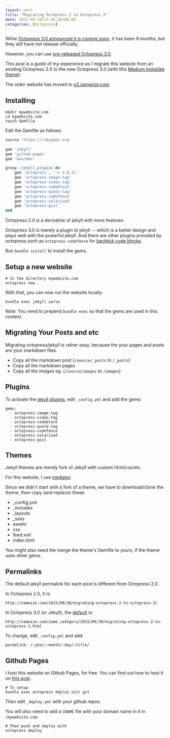 ```yaml
---
layout: post
title: "Migrating Octopress 2 to Octopress 3"
date: 2015-09-30T23:45:26+08:00
categories: [Octopress]
---
```

While [Octopress 3.0 announced it is coming soon](http://octopress.org/2015/01/15/octopress-3.0-is-coming/), it has been 9 months, but they _still_ have not release officially.

However, you can use [pre-released Octopress 3.0](https://github.com/octopress/octopress).

This post is a guide of my experience as I migrate this website from an existing Octopress 2.0 to the new Octopress 3.0 (with this [Medium lookalike theme](https://github.com/dirkfabisch/mediator)).

The older website has moved to [o2.samwize.com](http://o2.samwize.com).



## Installing

    mkdir mywebsite.com
    cd mywebsite.com
    touch Gemfile

Edit the Gemfile as follows:

```ruby
source 'https://rubygems.org'
 
gem 'jekyll'
gem 'github-pages'
gem 'bourbon'

group :jekyll_plugins do
    gem 'octopress', '~> 3.0.11'
    gem 'octopress-image-tag'
    gem 'octopress-video-tag'
    gem 'octopress-codeblock'
    gem 'octopress-quote-tag'
    gem 'octopress-codefence'
    gem 'octopress-solarized'
    gem 'octopress-gist'
end
```

Octopress 2.0 is a derivative of jekyll with more features. 

Octopress 3.0 is merely a plugin to jekyll -- which is a better design and plays well with the powerful jekyll. And there are other plugins provided by octopress such as `octopress-codefence` for [backtick code blocks](http://octopress.org/docs/plugins/backtick-codeblock/).

Run `bundle install` to install the gems.


    
## Setup a new website

    # In the directory mywebsite.com
    octopress new .

With that, you can now run the website locally: 
    
    bundle exec jekyll serve

Note: You need to prepend `bundle exec` so that the gems are used in this context.



## Migrating Your Posts and etc

Migrating octopress/jekyll is rather easy, because the your pages and posts are your markdown files.

- Copy all the markdown post (`/source/_posts` to `/_posts`)
- Copy all the markdown pages
- Copy all the images eg. (`/source/images` to `/images`)



## Plugins

To activate the [jekyll plugins](http://jekyllrb.com/docs/plugins/), edit `_config.yml` and add the gems:

    gems: 
      - octopress-image-tag
      - octopress-video-tag
      - octopress-codeblock
      - octopress-quote-tag
      - octopress-codefence
      - octopress-solarized
      - octopress-gist



## Themes

Jekyll themes are merely fork of Jekyll with custom html/css/etc.

For this website, I use [mediator](https://github.com/dirkfabisch/mediator).

Since we didn't start with a fork of a theme, we have to download/clone the theme, then copy (and replace) these:

- _config.yml
- _includes
- _layouts
- _sass
- assets
- css
- feed.xml
- index.html

You might also need the merge the theme's Gemfile to yours, if the theme uses other gems.



## Permalinks

The default jekyll permalink for each post is different from Octopress 2.0.

In Octopress 2.0, it is:

    http://samwize.com/2015/09/30/migrating-octopress-2-to-octopress-3/

In Octopress 3.0 (or Jekyll), the [default](http://jekyllrb.com/docs/permalinks/) is:

    http://samwize.com/some_category/2015/09/30/migrating-octopress-2-to-octopress-3.html

To change, edit `_config.yml` and add:

    permalink: /:year/:month/:day/:title/



## Github Pages

I host this website on Github Pages, for free. You can find out how to host it on [this post](http://samwize.com/2015/09/02/how-to-host-a-website-on-github-pages/).

    # To setup
    bundle exec octopress deploy init git

Then edit `_deploy.yml` with your github repos.

You will also need to add a `CNAME` file with your domain name in it in `/mywebsite.com`.

    # Then push and deploy with
    octopress deploy



